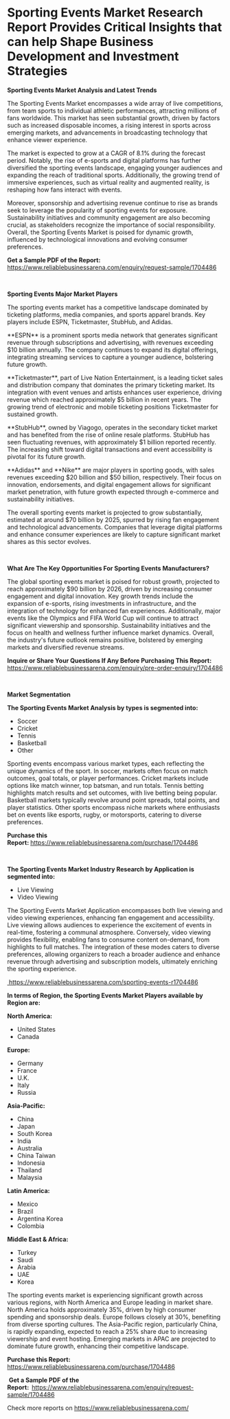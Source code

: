 <p><h1>Sporting Events Market Research Report Provides Critical Insights that can help Shape Business Development and Investment Strategies</h1></p><p><strong>Sporting Events Market Analysis and Latest Trends</strong></p>
<p><p>The Sporting Events Market encompasses a wide array of live competitions, from team sports to individual athletic performances, attracting millions of fans worldwide. This market has seen substantial growth, driven by factors such as increased disposable incomes, a rising interest in sports across emerging markets, and advancements in broadcasting technology that enhance viewer experience. </p><p>The market is expected to grow at a CAGR of 8.1% during the forecast period. Notably, the rise of e-sports and digital platforms has further diversified the sporting events landscape, engaging younger audiences and expanding the reach of traditional sports. Additionally, the growing trend of immersive experiences, such as virtual reality and augmented reality, is reshaping how fans interact with events. </p><p>Moreover, sponsorship and advertising revenue continue to rise as brands seek to leverage the popularity of sporting events for exposure. Sustainability initiatives and community engagement are also becoming crucial, as stakeholders recognize the importance of social responsibility. Overall, the Sporting Events Market is poised for dynamic growth, influenced by technological innovations and evolving consumer preferences.</p></p>
<p><strong>Get a Sample PDF of the Report:&nbsp;</strong> <a href="https://www.reliablebusinessarena.com/enquiry/request-sample/1704486?utm_campaign=1420&utm_medium=2&utm_source=Github&utm_content=ia&utm_term=09012025&utm_id=sporting-events">https://www.reliablebusinessarena.com/enquiry/request-sample/1704486</a></p>
<p>&nbsp;</p>
<p><strong>Sporting Events Major Market Players</strong></p>
<p><p>The sporting events market has a competitive landscape dominated by ticketing platforms, media companies, and sports apparel brands. Key players include ESPN, Ticketmaster, StubHub, and Adidas.</p><p>**ESPN** is a prominent sports media network that generates significant revenue through subscriptions and advertising, with revenues exceeding $10 billion annually. The company continues to expand its digital offerings, integrating streaming services to capture a younger audience, bolstering future growth.</p><p>**Ticketmaster**, part of Live Nation Entertainment, is a leading ticket sales and distribution company that dominates the primary ticketing market. Its integration with event venues and artists enhances user experience, driving revenue which reached approximately $5 billion in recent years. The growing trend of electronic and mobile ticketing positions Ticketmaster for sustained growth.</p><p>**StubHub**, owned by Viagogo, operates in the secondary ticket market and has benefited from the rise of online resale platforms. StubHub has seen fluctuating revenues, with approximately $1 billion reported recently. The increasing shift toward digital transactions and event accessibility is pivotal for its future growth.</p><p>**Adidas** and **Nike** are major players in sporting goods, with sales revenues exceeding $20 billion and $50 billion, respectively. Their focus on innovation, endorsements, and digital engagement allows for significant market penetration, with future growth expected through e-commerce and sustainability initiatives.</p><p>The overall sporting events market is projected to grow substantially, estimated at around $70 billion by 2025, spurred by rising fan engagement and technological advancements. Companies that leverage digital platforms and enhance consumer experiences are likely to capture significant market shares as this sector evolves.</p></p>
<p>&nbsp;</p>
<p><strong>What Are The Key Opportunities For Sporting Events Manufacturers?</strong></p>
<p><p>The global sporting events market is poised for robust growth, projected to reach approximately $90 billion by 2026, driven by increasing consumer engagement and digital innovation. Key growth trends include the expansion of e-sports, rising investments in infrastructure, and the integration of technology for enhanced fan experiences. Additionally, major events like the Olympics and FIFA World Cup will continue to attract significant viewership and sponsorship. Sustainability initiatives and the focus on health and wellness further influence market dynamics. Overall, the industry's future outlook remains positive, bolstered by emerging markets and diversified revenue streams.</p></p>
<p><strong>Inquire or Share Your Questions If Any Before Purchasing This Report:</strong> <a href="https://www.reliablebusinessarena.com/enquiry/pre-order-enquiry/1704486?utm_campaign=1420&utm_medium=2&utm_source=Github&utm_content=ia&utm_term=09012025&utm_id=sporting-events">https://www.reliablebusinessarena.com/enquiry/pre-order-enquiry/1704486</a></p>
<p>&nbsp;</p>
<p><strong>Market Segmentation</strong></p>
<p><strong>The Sporting Events Market Analysis by types is segmented into:</strong></p>
<p><ul><li>Soccer</li><li>Cricket</li><li>Tennis</li><li>Basketball</li><li>Other</li></ul></p>
<p><p>Sporting events encompass various market types, each reflecting the unique dynamics of the sport. In soccer, markets often focus on match outcomes, goal totals, or player performances. Cricket markets include options like match winner, top batsman, and run totals. Tennis betting highlights match results and set outcomes, with live betting being popular. Basketball markets typically revolve around point spreads, total points, and player statistics. Other sports encompass niche markets where enthusiasts bet on events like esports, rugby, or motorsports, catering to diverse preferences.</p></p>
<p><strong>Purchase this Report:&nbsp;</strong><a href="https://www.reliablebusinessarena.com/purchase/1704486?utm_campaign=1420&utm_medium=2&utm_source=Github&utm_content=ia&utm_term=09012025&utm_id=sporting-events">https://www.reliablebusinessarena.com/purchase/1704486</a></p>
<p>&nbsp;</p>
<p><strong>The Sporting Events Market Industry Research by Application is segmented into:</strong></p>
<p><ul><li>Live Viewing</li><li>Video Viewing</li></ul></p>
<p><p>The Sporting Events Market Application encompasses both live viewing and video viewing experiences, enhancing fan engagement and accessibility. Live viewing allows audiences to experience the excitement of events in real-time, fostering a communal atmosphere. Conversely, video viewing provides flexibility, enabling fans to consume content on-demand, from highlights to full matches. The integration of these modes caters to diverse preferences, allowing organizers to reach a broader audience and enhance revenue through advertising and subscription models, ultimately enriching the sporting experience.</p></p>
<p><a href="https://www.reliablebusinessarena.com/sporting-events-r1704486?utm_campaign=1420&utm_medium=2&utm_source=Github&utm_content=ia&utm_term=09012025&utm_id=sporting-events">&nbsp;https://www.reliablebusinessarena.com/sporting-events-r1704486</a></p>
<p><strong>In terms of Region, the Sporting Events Market Players available by Region are:</strong></p>
<p>
    <p> <strong> North America: </strong>
        <ul>
            <li>United States</li>
            <li>Canada</li>
        </ul>
        </p> 
    <p> <strong> Europe: </strong>
        <ul>
            <li>Germany</li>
            <li>France</li>
            <li>U.K.</li>
            <li>Italy</li>
            <li>Russia</li>
        </ul>
        </p> 
    <p> <strong> Asia-Pacific: </strong>
        <ul>
            <li>China</li>
            <li>Japan</li>
            <li>South Korea</li>
            <li>India</li>
            <li>Australia</li>
            <li>China Taiwan</li>
            <li>Indonesia</li>
            <li>Thailand</li>
            <li>Malaysia</li>
        </ul>
        </p> 
    <p> <strong> Latin America: </strong>
        <ul>
            <li>Mexico</li>
            <li>Brazil</li>
            <li>Argentina Korea</li>
            <li>Colombia</li>
        </ul>
        </p> 
    <p> <strong> Middle East & Africa: </strong>
        <ul>
            <li>Turkey</li>
            <li>Saudi</li>
            <li>Arabia</li>
            <li>UAE</li>
            <li>Korea</li>
        </ul>
    </p>
    </p>
<p><p>The sporting events market is experiencing significant growth across various regions, with North America and Europe leading in market share. North America holds approximately 35%, driven by high consumer spending and sponsorship deals. Europe follows closely at 30%, benefiting from diverse sporting cultures. The Asia-Pacific region, particularly China, is rapidly expanding, expected to reach a 25% share due to increasing viewership and event hosting. Emerging markets in APAC are projected to dominate future growth, enhancing their competitive landscape.</p></p>
<p><strong>Purchase this Report: </strong><a href="https://www.reliablebusinessarena.com/purchase/1704486?utm_campaign=1420&utm_medium=2&utm_source=Github&utm_content=ia&utm_term=09012025&utm_id=sporting-events">https://www.reliablebusinessarena.com/purchase/1704486</a></p>
<p>&nbsp;<strong>Get a Sample PDF of the Report:&nbsp;&nbsp;</strong><a href="https://www.reliablebusinessarena.com/enquiry/request-sample/1704486?utm_campaign=1420&utm_medium=2&utm_source=Github&utm_content=ia&utm_term=09012025&utm_id=sporting-events">https://www.reliablebusinessarena.com/enquiry/request-sample/1704486</a></p>
<p><strong></strong></p>
<p>Check more reports on <a href="https://www.reliablebusinessarena.com/?utm_campaign=1420&utm_medium=2&utm_source=Github&utm_content=ia&utm_term=09012025&utm_id=sporting-events">https://www.reliablebusinessarena.com/</a></p>